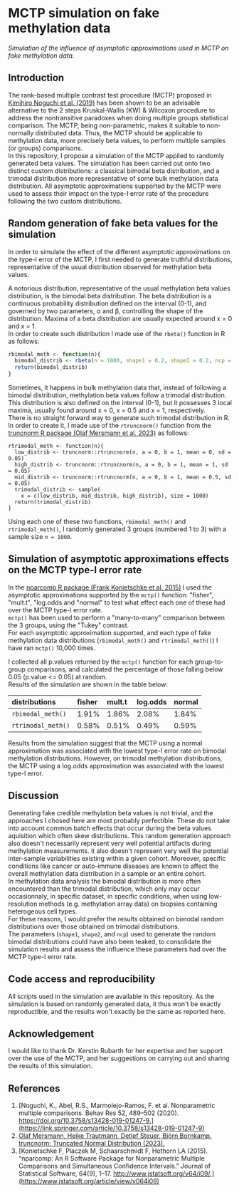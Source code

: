 # MCTP simulation on fake methylation data
_Simulation of the influence of asymptotic approximations used in MCTP on fake methylation data._  

## Introduction
The rank-based multiple contrast test procedure (MCTP) proposed in [Kimihiro Noguchi et al. (2019)](https://link.springer.com/article/10.3758/s13428-019-01247-9) has been shown to be an advisable alternative to the 2 steps Kruskal-Wallis (KW) & Wilcoxon procedure to address the nontransitive paradoxes when doing multiple groups statistical comparison. The MCTP, being non-parametric, makes it suitable to non-normally distributed data. Thus, the MCTP should be applicable to methylation data, more precisely beta values, to perform multiple samples (or groups) comparisons.  
In this repository, I propose a simulation of the MCTP applied to randomly generated beta values. The simulation has been carried out onto two distinct custom distributions: a classical bimodal beta distribution, and a trimodal distribution more representative of some bulk methylation data distribution. All asymptotic approximations supported by the MCTP were used to assess their impact on the type-I error rate of the procedure following the two custom distributions.  

## Random generation of fake beta values for the simulation
In order to simulate the effect of the different asymptotic approximations on the type-I error of the MCTP, I first needed to generate truthful distributions, representative of the usual distribution observed for methylation beta values.  

A notorious distribution, representative of the usual methylation beta values distribution, is the bimodal beta distribution. The beta distribution is a continuous probability distribution defined on the interval (0-1), and governed by two parameters, α and β, controlling the shape of the distribution. Maxima of a beta distribution are usually expected around x = 0 and x = 1.  
In order to create such distribution I made use of the `rbeta()` function in R as follows:  
```R
rbimodal_meth <- function(n){
  bimodal_distrib <- rbeta(n = 1000, shape1 = 0.2, shape2 = 0.2, ncp = 0)
  return(bimodal_distrib)
}
```
Sometimes, it happens in bulk methylation data that, instead of following a bimodal distribution, methylation beta values follow a trimodal distribution. This distribution is also defined on the interval (0-1), but it possesses 3 local maxima, usually found around x = 0, x = 0.5 and x = 1, respectively.  
There is no straight forward way to generate such trimodal distribution in R. In order to create it, I made use of the `rtruncnorm()` function from the [truncnorm R package (Olaf Mersmann et al. 2023)](https://CRAN.R-project.org/package=truncnorm) as follows:  
```
rtrimodal_meth <- function(n){
  low_distrib <- truncnorm::rtruncnorm(n, a = 0, b = 1, mean = 0, sd = 0.05)
  high_distrib <- truncnorm::rtruncnorm(n, a = 0, b = 1, mean = 1, sd = 0.05)
  mid_distrib <- truncnorm::rtruncnorm(n, a = 0, b = 1, mean = 0.5, sd = 0.05)
  trimodal_distrib <- sample(
    x = c(low_distrib, mid_distrib, high_distrib), size = 1000)
  return(trimodal_distrib)
}
```

Using each one of these two functions, `rbimodal_meth()` and `rtrimodal_meth()`, I randomly generated 3 groups (numbered 1 to 3) with a sample size `n = 1000`.  

## Simulation of asymptotic approximations effects on the MCTP type-I error rate

In the [nparcomp R package (Frank Konietschke et al. 2015)](https://www.jstatsoft.org/article/view/v064i09) I used the asymptotic approximations supported by the `mctp()` function: "fisher", "mult.t", "log.odds and "normal" to test what effect each one of these had over the MCTP type-I error rate.  
`mctp()` has been used to perform a "many-to-many" comparison between the 3 groups, using the "Tukey" contrast.  
For each asymptotic approximation supported, and each type of fake methylation data distributions (`rbimodal_meth()` and `rtrimodal_meth()`) I have ran `mctp()` 10,000 times.  

I collected all p.values returned by the `mctp()` function for each group-to-group comparisons, and calculated the percentage of those falling below 0.05 (p.value <= 0.05) at random.  
Results of the simulation are shown in the table below:  

|distributions      |fisher |mult.t |log.odds |normal |
|:------------------|:------|:------|:--------|:------|
|`rbimodal_meth()`  |1.91%  |1.86%  |2.08%    |1.84%  |
|`rtrimodal_meth()` |0.58%  |0.51%  |0.49%    |0.59%  |

Results from the simulation suggest that the MCTP using a normal approximation was associated with the lowest type-I error rate on bimodal methylation distributions. However, on trimodal methylation distributions, the MCTP using a log.odds approximation was associated with the lowest type-I error.  

## Discussion
Generating fake credible methylation beta values is not trivial, and the approaches I chosed here are most probably perfectible. These do not take into account common batch effects that occur during the beta values aquisition which often skew distributions. This random generation approach also doesn't necessarily represent very well potential artifacts during methylation measurements. it also doesn't represent very well the potential inter-sample variabilities existing within a given cohort. Moreover, specific conditions like cancer or auto-immune diseases are known to affect the overall methylation data distribution in a sample or an entire cohort.  
In methylation data analysis the bimodal distribution is more often encountered than the trimodal distribution, which only may occur occasionnaly, in specific dataset, in specific conditions, when using low-resolution methods (e.g. methylation array data) on biopsies containing heterogeous cell types.  
For these reasons, I would prefer the results obtained on bimodal random distributions over those obtained on trimodal distributions.  
The parameters (`shape1`, `shape2`, and `ncp`) used to generate the random bimodal distributions could have also been teaked, to consolidate the simulation results and assess the influence these parameters had over the MCTP type-I error rate.  

## Code access and reproducibility
All scripts used in the simulation are available in this repository. As the simulation is based on randomly generated data, it thus won't be exactly reproductible, and the results won't exactly be the same as reported here.  

## Acknowledgement
I would like to thank Dr. Kerstin Rubarth for her expertise and her support over the use of the MCTP, and her suggestions on carrying out and sharing the results of this simulation.  

## References
1. [Noguchi, K., Abel, R.S., Marmolejo-Ramos, F. et al. Nonparametric multiple comparisons. Behav Res 52, 489–502 (2020). https://doi.org/10.3758/s13428-019-01247-9.](https://link.springer.com/article/10.3758/s13428-019-01247-9)  
2. [Olaf Mersmann, Heike Trautmann, Detlef Steuer, Björn Bornkamp. truncnorm: Truncated Normal Distribution (2023).](https://CRAN.R-project.org/package=truncnorm)  
3. [Konietschke F, Placzek M, Schaarschmidt F, Hothorn LA (2015). “nparcomp: An R Software Package for Nonparametric Multiple Comparisons and Simultaneous Confidence Intervals.” Journal of Statistical Software, 64(9), 1–17. http://www.jstatsoft.org/v64/i09/.](https://www.jstatsoft.org/article/view/v064i09)  

